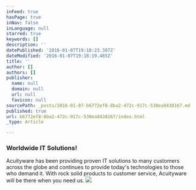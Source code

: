 ```yaml
---
inFeed: true
hasPage: true
inNav: false
inLanguage: null
starred: true
keywords: []
description: ''
datePublished: '2016-01-07T19:18:23.387Z'
dateModified: '2016-01-07T19:18:19.485Z'
title: ''
author: []
authors: []
publisher:
  name: null
  domain: null
  url: null
  favicon: null
sourcePath: _posts/2016-01-07-b6772ef8-8ba2-472c-917c-530ea8430167.md
published: true
url: b6772ef8-8ba2-472c-917c-530ea8430167/index.html
_type: Article

---
```

### Worldwide IT Solutions!

Acuityware has been providing proven IT solutions to many customers across the globe and continues to provide today's technologies to those who demand it. With rock solid products to customer service, Acuityware will be there when you need us.
![](https://the-grid-user-content.s3-us-west-2.amazonaws.com/d48410d0-8ce2-4740-9216-f649b1511fd3.jpg)
